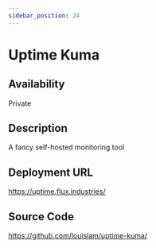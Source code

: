 ```yaml
---
sidebar_position: 24
---
```


# Uptime Kuma

## Availability
Private

## Description
A fancy self-hosted monitoring tool

## Deployment URL
https://uptime.flux.industries/

## Source Code
https://github.com/louislam/uptime-kuma/